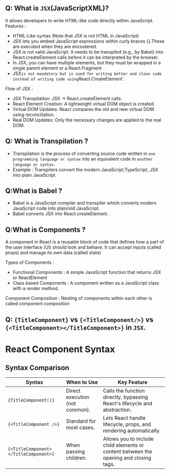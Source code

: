## Q: What is `JSX`(JavaScriptXML)?
It allows developers to write HTML-like code directly within JavaScript.
Features : 
- HTML-Like syntax (Note that JSX is not HTML in JavaScript)
- JSX lets you embed JavaScript expressions within curly braces {}.These are executed when they are encoutered.
- JSX is not valid JavaScript. It needs to be transpiled (e.g., by Babel) into React.createElement calls before it can be interpreted by the browser.
- In JSX, you can have multiple elements, but they must be wrapped in a single parent element or a React.Fragment
- JSX` is not mandatory but is used for writing better and clean code instead of writing code using `React.CreateElement`.

Flow of JSX : 
- JSX Transpilation:
    JSX → React.createElement calls.
- React Element Creation:
    A lightweight virtual DOM object is created.
- Virtual DOM Updates:
    React compares the old and new virtual DOM using reconciliation.
- Real DOM Updates:
    Only the necessary changes are applied to the real DOM.


## Q: What is Transpilation ?
- Transpilation is the process of converting source code written in `one programming language or syntax` into an equivalent code in `another language or syntax`.
- Example : Transpilers convert the modern JavaScript,TypeScript, JSX into plain JavaScript.

## Q:What is Babel ?
- Babel is a JavaScript compiler and transpiler which converts modern JavaScript code into plain/old JavaScript.
- Babel converts JSX into React.createElement .

## Q:What is Components ?
A component in React is a reusable block of code that defines how a part of the user interface (UI) should look and behave. It can accept inputs (called props) and manage its own data (called state)

Types of Components : 
- Functional Components  : A simple JavaScript function that returns JSX or ReactElement
- Class based Components : A component written as a JavaScript class with a render method.

Component Composition : Nesting of components within each other is called component composition

## Q: `{TitleComponent}` vs `{<TitleComponent/>}` vs `{<TitleComponent></TitleComponent>}` in `JSX`.

# React Component Syntax

## Syntax Comparison

| Syntax                   | When to Use                              | Key Feature                                                                                 |
|--------------------------|------------------------------------------|--------------------------------------------------------------------------------------------|
| `{TitleComponent()}`      | Direct execution (not common).           | Calls the function directly, bypassing React's lifecycle and abstraction.                  |
| `{<TitleComponent />}`    | Standard for most cases.                 | Lets React handle lifecycle, props, and rendering automatically.                           |
| `{<TitleComponent></TitleComponent>}` | When passing children.               | Allows you to include child elements or content between the opening and closing tags.      |





